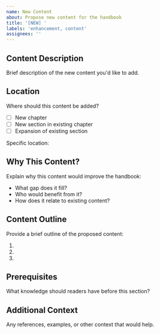 ```yaml
---
name: New Content
about: Propose new content for the handbook
title: '[NEW] '
labels: 'enhancement, content'
assignees: ''
---
```


## Content Description

Brief description of the new content you'd like to add.

## Location

Where should this content be added?

- [ ] New chapter
- [ ] New section in existing chapter
- [ ] Expansion of existing section

Specific location:

## Why This Content?

Explain why this content would improve the handbook:

- What gap does it fill?
- Who would benefit from it?
- How does it relate to existing content?

## Content Outline

Provide a brief outline of the proposed content:

1.
2.
3.

## Prerequisites

What knowledge should readers have before this section?

## Additional Context

Any references, examples, or other context that would help.
